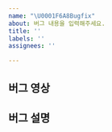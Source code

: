 ```yaml
---
name: "\U0001F6A8Bugfix"
about: 버그 내용을 입력해주세요.
title: ''
labels: ''
assignees: ''

---
```


## 버그 영상

## 버그 설명
